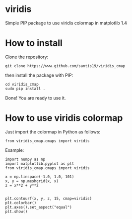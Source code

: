 # viridis
Simple PIP package to use viridis colormap in matplotlib 1.4

# How to install
Clone the repository:

    git clone https://www.github.com/santis19/viridis_cmap

then install the package with PIP:

    cd viridis_cmap
    sudo pip install .

Done! You are ready to use it.

# How to use viridis colormap
Just import the colormap in Python as follows:

    from viridis_cmap.cmaps import viridis

Example:

    import numpy as np
    import matplotlib.pyplot as plt
    from viridis_cmap.cmaps import viridis
    
    x = np.linspace(-1.0, 1.0, 101)
    x, y = np.meshgrid(x, x)
    z = x**2 + y**2
    
    
    plt.contourf(x, y, z, 15, cmap=viridis)
    plt.colorbar()
    plt.axes().set_aspect("equal")
    plt.show()
